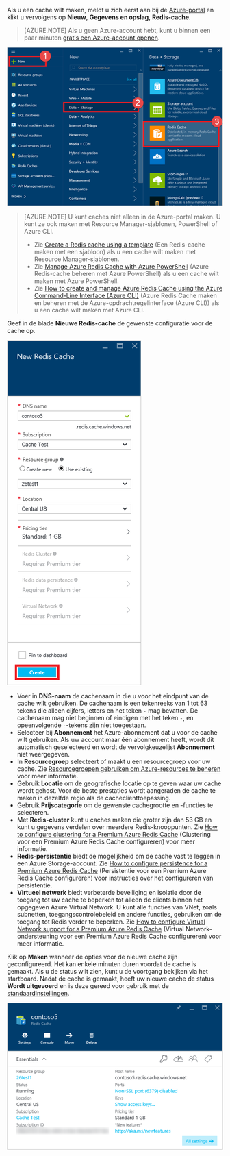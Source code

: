 Als u een cache wilt maken, meldt u zich eerst aan bij de [Azure-portal](https://portal.azure.com) en klikt u vervolgens op **Nieuw**, **Gegevens en opslag**, **Redis-cache**.

>[AZURE.NOTE] Als u geen Azure-account hebt, kunt u binnen een paar minuten [gratis een Azure-account openen](https://azure.microsoft.com/pricing/free-trial/?WT.mc_id=redis_cache_hero).

![Nieuwe cache](media/redis-cache-create/redis-cache-new-cache-menu.png)

>[AZURE.NOTE] U kunt caches niet alleen in de Azure-portal maken. U kunt ze ook maken met Resource Manager-sjablonen, PowerShell of Azure CLI.
>
>-  Zie [Create a Redis cache using a template](../articles/redis-cache/cache-redis-cache-arm-provision.md) (Een Redis-cache maken met een sjabloon) als u een cache wilt maken met Resource Manager-sjablonen.
>-  Zie [Manage Azure Redis Cache with Azure PowerShell](../articles/redis-cache/cache-howto-manage-redis-cache-powershell.md) (Azure Redis-cache beheren met Azure PowerShell) als u een cache wilt maken met Azure PowerShell.
>-  Zie [How to create and manage Azure Redis Cache using the Azure Command-Line Interface (Azure CLI)](../articles/redis-cache/cache-manage-cli.md) (Azure Redis Cache maken en beheren met de Azure-opdrachtregelinterface (Azure CLI)) als u een cache wilt maken met Azure CLI.

Geef in de blade **Nieuwe Redis-cache** de gewenste configuratie voor de cache op.

![Cache maken](media/redis-cache-create/redis-cache-cache-create.png) 

-   Voer in **DNS-naam** de cachenaam in die u voor het eindpunt van de cache wilt gebruiken. De cachenaam is een tekenreeks van 1 tot 63 tekens die alleen cijfers, letters en het teken `-` mag bevatten. De cachenaam mag niet beginnen of eindigen met het teken `-`, en opeenvolgende `-`-tekens zijn niet toegestaan.
-   Selecteer bij **Abonnement** het Azure-abonnement dat u voor de cache wilt gebruiken. Als uw account maar één abonnement heeft, wordt dit automatisch geselecteerd en wordt de vervolgkeuzelijst **Abonnement** niet weergegeven.
-   In **Resourcegroep** selecteert of maakt u een resourcegroep voor uw cache. Zie [Resourcegroepen gebruiken om Azure-resources te beheren](../articles/resource-group-overview.md) voor meer informatie. 
-   Gebruik **Locatie** om de geografische locatie op te geven waar uw cache wordt gehost. Voor de beste prestaties wordt aangeraden de cache te maken in dezelfde regio als de cacheclienttoepassing.
-   Gebruik **Prijscategorie** om de gewenste cachegrootte en -functies te selecteren.
-   Met **Redis-cluster** kunt u caches maken die groter zijn dan 53 GB en kunt u gegevens verdelen over meerdere Redis-knooppunten. Zie [How to configure clustering for a Premium Azure Redis Cache](../articles/redis-cache/cache-how-to-premium-clustering.md) (Clustering voor een Premium Azure Redis Cache configureren) voor meer informatie.
-   **Redis-persistentie** biedt de mogelijkheid om de cache vast te leggen in een Azure Storage-account. Zie [How to configure persistence for a Premium Azure Redis Cache](../articles/redis-cache/cache-how-to-premium-persistence.md) (Persistentie voor een Premium Azure Redis Cache configureren) voor instructies over het configureren van persistentie.
-   **Virtueel netwerk** biedt verbeterde beveiliging en isolatie door de toegang tot uw cache te beperken tot alleen de clients binnen het opgegeven Azure Virtual Network. U kunt alle functies van VNet, zoals subnetten, toegangscontrolebeleid en andere functies, gebruiken om de toegang tot Redis verder te beperken. Zie [How to configure Virtual Network support for a Premium Azure Redis Cache](../articles/redis-cache/cache-how-to-premium-vnet.md) (Virtual Network-ondersteuning voor een Premium Azure Redis Cache configureren) voor meer informatie.

Klik op **Maken** wanneer de opties voor de nieuwe cache zijn geconfigureerd. Het kan enkele minuten duren voordat de cache is gemaakt. Als u de status wilt zien, kunt u de voortgang bekijken via het startboard. Nadat de cache is gemaakt, heeft uw nieuwe cache de status **Wordt uitgevoerd** en is deze gereed voor gebruik met de [standaardinstellingen](../articles/redis-cache/cache-configure.md#default-redis-server-configuration).

![Cache gemaakt](media/redis-cache-create/redis-cache-cache-created.png)



<!--HONumber=Sep16_HO3-->


